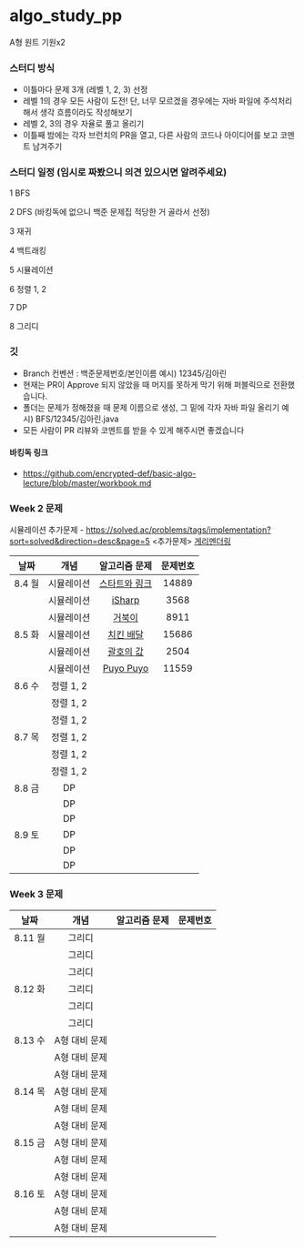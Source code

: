 # algo_study_pp

A형 원트 기원x2

### 스터디 방식

- 이틀마다 문제 3개 (레벨 1, 2, 3) 선정
- 레벨 1의 경우 모든 사람이 도전! 단, 너무 모르겠을 경우에는 자바 파일에 주석처리 해서 생각 흐름이라도 작성해보기
- 레벨 2, 3의 경우 자율로 풀고 올리기
- 이틀째 밤에는 각자 브런치의 PR을 열고, 다른 사람의 코드나 아이디어를 보고 코멘트 남겨주기

### 스터디 일정 (임시로 짜봤으니 의견 있으시면 알려주세요)

1 BFS

2 DFS (바킹독에 없으니 백준 문제집 적당한 거 골라서 선정)

3 재귀

4 백트래킹

5 시뮬레이션

6 정렬 1, 2

7 DP

8 그리디

### 깃

- Branch 컨벤션 : 백준문제번호/본인이름
  예시) 12345/김아린
- 현재는 PR이 Approve 되지 않았을 때 머지를 못하게 막기 위해 퍼블릭으로 전환했습니다.
- 폴더는 문제가 정해졌을 때 문제 이름으로 생성, 그 밑에 각자 자바 파일 올리기
  예시) BFS/12345/김아린.java
- 모든 사람이 PR 리뷰와 코멘트를 받을 수 있게 해주시면 좋겠습니다

#### 바킹독 링크
- https://github.com/encrypted-def/basic-algo-lecture/blob/master/workbook.md

### Week 2 문제
시뮬레이션 추가문제 - https://solved.ac/problems/tags/implementation?sort=solved&direction=desc&page=5
<추가문제>
[게리멘더링](https://www.acmicpc.net/problem/17471)

  
|     날짜     | 개념  | 알고리즘 문제 | 문제번호 |
| :--------: | :-: | :-----: | :--: |
| 8.4 월   |   시뮬레이션  |    [스타트와 링크](https://www.acmicpc.net/problem/14889)     |   14889   |
|         |   시뮬레이션  |    [iSharp](https://www.acmicpc.net/problem/3568)     |   3568   |
|         |   시뮬레이션  |     [거북이](https://www.acmicpc.net/problem/8911)    |   8911   |
| 8.5 화  |   시뮬레이션  |   [치킨 배달](https://www.acmicpc.net/problem/15686)     |   15686   |
|         |   시뮬레이션  |    [괄호의 값](https://www.acmicpc.net/problem/2504)     |   2504   |
|         |   시뮬레이션  |      [Puyo Puyo](https://www.acmicpc.net/problem/11559)   |   11559   |
| 8.6 수  |   정렬 1, 2  |         |      |
|         |   정렬 1, 2  |         |      |
|         |   정렬 1, 2  |         |      |
|  8.7 목  |   정렬 1, 2  |         |      |
|         |   정렬 1, 2  |         |      |
|         |   정렬 1, 2  |         |      |
| 8.8 금  |   DP  |         |      |
|         |   DP  |         |      |
|         |   DP  |         |      |
| 8.9 토  |   DP  |         |      |
|         |   DP  |         |      |
|         |   DP  |         |      |


### Week 3 문제
  
|     날짜     | 개념  | 알고리즘 문제 | 문제번호 |
| :--------: | :-: | :-----: | :--: |
| 8.11 월   |   그리디  |         |      |
|         |   그리디  |         |      |
|         |   그리디  |         |      |
| 8.12 화  |   그리디  |         |      |
|         |   그리디  |         |      |
|         |   그리디  |         |      |
| 8.13 수  |   A형 대비 문제  |         |      |
|         |   A형 대비 문제  |         |      |
|         |   A형 대비 문제  |         |      |
|  8.14 목  |   A형 대비 문제  |         |      |
|         |   A형 대비 문제  |         |      |
|         |   A형 대비 문제  |         |      |
| 8.15 금  |   A형 대비 문제  |         |      |
|         |   A형 대비 문제  |         |      |
|         |   A형 대비 문제  |         |      |
| 8.16 토  |   A형 대비 문제  |         |      |
|         |   A형 대비 문제  |         |      |
|         |   A형 대비 문제  |         |      |
